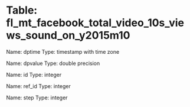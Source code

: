 Table: fl_mt_facebook_total_video_10s_views_sound_on_y2015m10
=============================================================

Name: dptime
Type: timestamp with time zone

Name: dpvalue
Type: double precision

Name: id
Type: integer

Name: ref_id
Type: integer

Name: step
Type: integer

